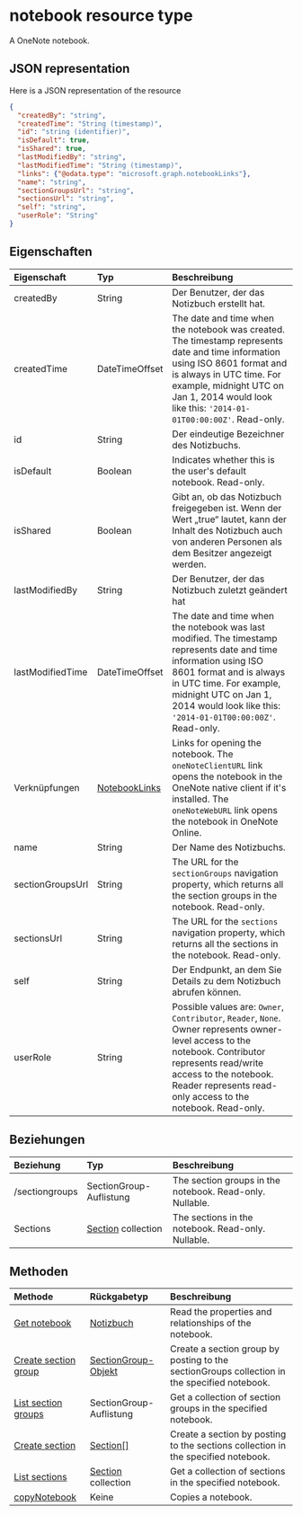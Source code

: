 # <a name="notebook-resource-type"></a>notebook resource type

A OneNote notebook.

## <a name="json-representation"></a>JSON representation

Here is a JSON representation of the resource

<!-- {
  "blockType": "resource",
  "optionalProperties": [
    "sectionGroups",
    "sections"
  ],
  "@odata.type": "microsoft.graph.notebook"
}-->

```json
{
  "createdBy": "string",
  "createdTime": "String (timestamp)",
  "id": "string (identifier)",
  "isDefault": true,
  "isShared": true,
  "lastModifiedBy": "string",
  "lastModifiedTime": "String (timestamp)",
  "links": {"@odata.type": "microsoft.graph.notebookLinks"},
  "name": "string",
  "sectionGroupsUrl": "string",
  "sectionsUrl": "string",
  "self": "string",
  "userRole": "String"
}

```
## <a name="properties"></a>Eigenschaften
| Eigenschaft     | Typ   |Beschreibung|
|:---------------|:--------|:----------|
|createdBy|String|Der Benutzer, der das Notizbuch erstellt hat.|
|createdTime|DateTimeOffset|The date and time when the notebook was created. The timestamp represents date and time information using ISO 8601 format and is always in UTC time. For example, midnight UTC on Jan 1, 2014 would look like this: `'2014-01-01T00:00:00Z'`. Read-only.|
|id|String|Der eindeutige Bezeichner des Notizbuchs.|
|isDefault|Boolean|Indicates whether this is the user's default notebook. Read-only.|
|isShared|Boolean|Gibt an, ob das Notizbuch freigegeben ist. Wenn der Wert „true“ lautet, kann der Inhalt des Notizbuch auch von anderen Personen als dem Besitzer angezeigt werden.|
|lastModifiedBy|String|Der Benutzer, der das Notizbuch zuletzt geändert hat|
|lastModifiedTime|DateTimeOffset|The date and time when the notebook was last modified. The timestamp represents date and time information using ISO 8601 format and is always in UTC time. For example, midnight UTC on Jan 1, 2014 would look like this: `'2014-01-01T00:00:00Z'`. Read-only.|
|Verknüpfungen|[NotebookLinks](notebooklinks.md)|Links for opening the notebook. The `oneNoteClientURL` link opens the notebook in the OneNote native client if it's installed. The `oneNoteWebURL` link opens the notebook in OneNote Online.|
|name|String|Der Name des Notizbuchs.|
|sectionGroupsUrl|String|The URL for the `sectionGroups` navigation property, which returns all the section groups in the notebook. Read-only.|
|sectionsUrl|String|The URL for the `sections` navigation property, which returns all the sections in the notebook. Read-only.|
|self|String|Der Endpunkt, an dem Sie Details zu dem Notizbuch abrufen können.|
|userRole|String|Possible values are: `Owner`, `Contributor`, `Reader`, `None`. Owner represents owner-level access to the notebook. Contributor represents read/write access to the notebook. Reader represents read-only access to the notebook. Read-only.|

## <a name="relationships"></a>Beziehungen
| Beziehung | Typ   |Beschreibung|
|:---------------|:--------|:----------|
|/sectiongroups|SectionGroup-Auflistung|The section groups in the notebook. Read-only. Nullable.|
|Sections|[Section](section.md) collection|The sections in the notebook. Read-only. Nullable.|

## <a name="methods"></a>Methoden

| Methode           | Rückgabetyp    |Beschreibung|
|:---------------|:--------|:----------|
|[Get notebook](../api/notebook_get.md) | [Notizbuch](notebook.md) |Read the properties and relationships of the notebook.|
|[Create section group](../api/notebook_post_sectiongroups.md) |[SectionGroup-Objekt](sectiongroup.md)| Create a section group by posting to the sectionGroups collection in the specified notebook.|
|[List section groups](../api/notebook_list_sectiongroups.md) |SectionGroup-Auflistung| Get a collection of section groups in the specified notebook.|
|[Create section](../api/notebook_post_sections.md) |[Section[]](section.md)| Create a section by posting to the sections collection in the specified notebook.|
|[List sections](../api/notebook_list_sections.md) |[Section](section.md) collection| Get a collection of sections in the specified notebook.|
|[copyNotebook](../api/notebook_copynotebook.md)| Keine | Copies a notebook.|

<!-- uuid: 8fcb5dbc-d5aa-4681-8e31-b001d5168d79
2015-10-25 14:57:30 UTC -->
<!-- {
  "type": "#page.annotation",
  "description": "notebook resource",
  "keywords": "",
  "section": "documentation",
  "tocPath": ""
}-->
